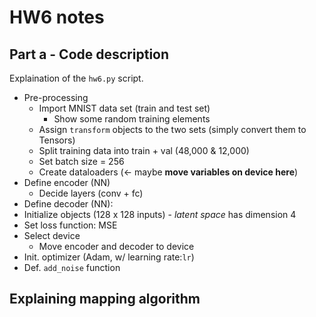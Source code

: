 # HW6 notes

## Part a - Code description

Explaination of the `hw6.py` script.

* Pre-processing
  * Import MNIST data set (train and test set)
    * Show some random training elements
  * Assign `transform` objects to the two sets (simply convert them to Tensors)
  * Split training data into train + val (48,000 & 12,000)
  * Set batch size = 256
  * Create dataloaders (<- maybe **move variables on device here**)
* Define encoder (NN)
  * Decide layers (conv + fc)
* Define decoder (NN):
* Initialize objects (128 x 128 inputs) - *latent space* has dimension 4
* Set loss function: MSE
* Select device
  * Move encoder and decoder to device
* Init. optimizer (Adam, w/ learning rate:`lr`)
* Def. `add_noise` function

## Explaining mapping algorithm


